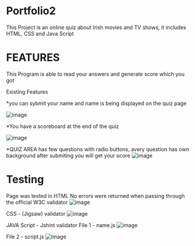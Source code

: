 # Portfolio2

This Project is an online quiz about Irish movies and TV shows, it includes HTML, CSS and Java Script



# FEATURES
This Program is able to read your answers and generate score which you got

Existing Features

*you can sybmit your name and name is being displayed on the quiz page 

![image](https://user-images.githubusercontent.com/116521971/228880442-89e05034-a67b-41b1-b813-f7c8e627fbe9.png)

*You have a scoreboard at the end of the quiz


![image](https://user-images.githubusercontent.com/116521971/228880745-d9de4f2d-9d74-4944-81ee-94ccf3f635c0.png)

*QUIZ AREA
has few questions with radio buttons, avery question has own background
after submiting you will get your score 
![image](https://user-images.githubusercontent.com/116521971/228881195-5c76cbe4-4ea1-4ce3-8c1b-e9b8b2a19873.png)

# Testing

Page was tested in 
HTML
No errors were returned when passing through the official W3C validator
![image](https://user-images.githubusercontent.com/116521971/228881633-aa267975-cb51-4309-8777-36f0e161b32d.png)

CSS - (Jigsaw) validator
![image](https://user-images.githubusercontent.com/116521971/228882060-cb22d664-33b4-4055-b396-307d65266b56.png)

JAVA Script -  Jshint validator
File 1  - name.js
![image](https://user-images.githubusercontent.com/116521971/228882523-8f680bf8-da10-46e2-9ef1-32e9f142aac3.png)


File 2 - script.js
![image](https://user-images.githubusercontent.com/116521971/228882971-55fa82bd-7499-462a-adbc-5313d9e2afaf.png)











